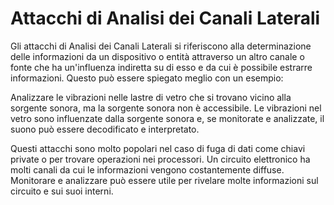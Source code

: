 # Attacchi di Analisi dei Canali Laterali

Gli attacchi di Analisi dei Canali Laterali si riferiscono alla determinazione delle informazioni da un dispositivo o entità attraverso un altro canale o fonte che ha un'influenza indiretta su di esso e da cui è possibile estrarre informazioni. Questo può essere spiegato meglio con un esempio:

Analizzare le vibrazioni nelle lastre di vetro che si trovano vicino alla sorgente sonora, ma la sorgente sonora non è accessibile. Le vibrazioni nel vetro sono influenzate dalla sorgente sonora e, se monitorate e analizzate, il suono può essere decodificato e interpretato.

Questi attacchi sono molto popolari nel caso di fuga di dati come chiavi private o per trovare operazioni nei processori. Un circuito elettronico ha molti canali da cui le informazioni vengono costantemente diffuse. Monitorare e analizzare può essere utile per rivelare molte informazioni sul circuito e sui suoi interni.
